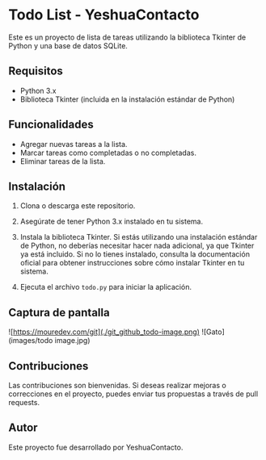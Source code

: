 # Todo List - YeshuaContacto

Este es un proyecto de lista de tareas utilizando la biblioteca Tkinter de Python y una base de datos SQLite.

## Requisitos

- Python 3.x
- Biblioteca Tkinter (incluida en la instalación estándar de Python)

## Funcionalidades

- Agregar nuevas tareas a la lista.
- Marcar tareas como completadas o no completadas.
- Eliminar tareas de la lista.

## Instalación

1. Clona o descarga este repositorio.

2. Asegúrate de tener Python 3.x instalado en tu sistema.

3. Instala la biblioteca Tkinter. Si estás utilizando una instalación estándar de Python, no deberías necesitar hacer nada adicional, ya que Tkinter ya está incluido. Si no lo tienes instalado, consulta la documentación oficial para obtener instrucciones sobre cómo instalar Tkinter en tu sistema.

4. Ejecuta el archivo `todo.py` para iniciar la aplicación.

## Captura de pantalla
![https://mouredev.com/git](./git_github_todo-image.png)
![Gato](images/todo image.jpg)


## Contribuciones

Las contribuciones son bienvenidas. Si deseas realizar mejoras o correcciones en el proyecto, puedes enviar tus propuestas a través de pull requests.

## Autor

Este proyecto fue desarrollado por YeshuaContacto.
